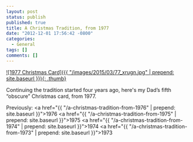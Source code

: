 ```yaml
---
layout: post
status: publish
published: true
title: A Christmas Tradition, from 1977
date: "2012-12-01 17:56:42 -0800"
categories:
  - General
tags: []
comments: []
---
```


<a href="/images/2015/03/77_xrugn.jpg">
  ![1977 Christmas Card]({{ "/images/2015/03/77_xrugn.jpg" | prepend: site.baseurl }}){: .thumb}
</a>

Continuing the tradition started four years ago, here's my Dad&rsquo;s fifth
&ldquo;obscure&rdquo; Christmas card, from 1977.

Previously:
<a href="{{ "/a-christmas-tradition-from-1976" | prepend: site.baseurl }}">1976</a>
<a href="{{ "/a-christmas-tradition-from-1975" | prepend: site.baseurl }}">1975</a>
<a href="{{ "/a-christmas-tradition-from-1974" | prepend: site.baseurl }}">1974</a>
<a href="{{ "/a-christmas-tradition-from-1973" | prepend: site.baseurl }}">1973</a>
